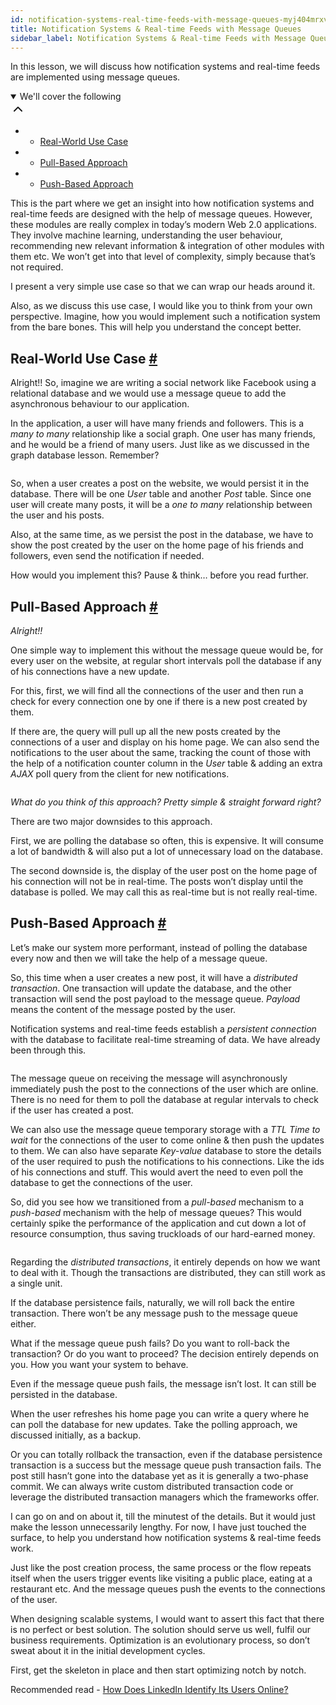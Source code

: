 ```yaml
---
id: notification-systems-real-time-feeds-with-message-queues-myj404mrxvp
title: Notification Systems & Real-time Feeds with Message Queues
sidebar_label: Notification Systems & Real-time Feeds with Message Queues
---
```


<div class="PageSummary__TopLeft-sc-19qsvz4-36 fwauBw"><p class="PageSummary__Description-sc-19qsvz4-13 cPWwbw">In this lesson, we will discuss how notification systems and real-time feeds are implemented using message queues.</p><div class="PageSummary__Toc-sc-19qsvz4-39 gUDsJM"><details open="" class="styles__PageTOCStyled-rf9d2l-0 jgnDfg"><summary role="button" tabindex="0" class="styles__HeadingWrap-rf9d2l-1 jpKLlP">We'll cover the following<div rotate="0" color="black" size="24" display="inline-flex" name="icon-button" class="styles__IconButton-sc-12pjl04-0 bLjBRS"><svg xmlns="http://www.w3.org/2000/svg" width="24" height="24" viewBox="0 0 24 24" fill="none" stroke="currentColor" stroke-width="2" stroke-linecap="round" stroke-linejoin="round"><polyline points="18 15 12 9 6 15"></polyline></svg></div></summary><div class="markdown-container-div"><div class="markdownViewer Markdown__Viewer-sc-7qtuee-1 dZltoR" role="none"><ul>
<li>
<ul>
<li><a href="#real-world-use-case">Real-World Use Case</a></li>
</ul>
</li>
<li>
<ul>
<li><a href="#pull-based-approach">Pull-Based Approach</a></li>
</ul>
</li>
<li>
<ul>
<li><a href="#push-based-approach">Push-Based Approach</a></li>
</ul>
</li>
</ul>
</div></div></details></div></div><div class="styles__ViewerComponentViewStyled-sc-1xosrua-0 cvzEyH"><div><div><div><div><div class=""><div class=""><div class="markdown-container-div"><div class="markdownViewer Markdown__Viewer-sc-7qtuee-1 zJKNA" role="none"><p data-id="f3e755ac6b2f8dcd3ddc63922463ab39">This is the part where we get an insight into how notification systems and real-time feeds are designed with the help of message queues. However, these modules are really complex in today’s modern Web 2.0 applications. They involve machine learning, understanding the user behaviour, recommending new relevant information &amp; integration of other modules with them etc. We won’t get into that level of complexity, simply because that’s not required.</p>
<p data-id="d4904c0220c56f115ae9ddae3fa4982d">I present a very simple use case so that we can wrap our heads around it.</p>
<p data-id="e388ed1cdb0b65ea90f4a3e14c41581e">Also, as we discuss this use case, I would like you to think from your own perspective. Imagine, how you would implement such a notification system from the bare bones. This will help you understand the concept better.</p>
</div></div></div></div></div></div></div></div></div><div class="styles__ViewerComponentViewStyled-sc-1xosrua-0 cvzEyH"><div><div><div><div><div class=""><div class=""><div class="markdown-container-div"><div class="markdownViewer Markdown__Viewer-sc-7qtuee-1 zJKNA" role="none"><h2 id="real-world-use-case" data-id="558de4e2ca7a02b7074c03f6f337122f">Real-World Use Case <a class="markdownIt-Anchor" href="#real-world-use-case"><span class="anchor-link">#</span></a></h2>
<p data-id="680be653230e675d9b2ea3517993ebdd">Alright!! So, imagine we are writing a social network like Facebook using a relational database and we would use a message queue to add the asynchronous behaviour to our application.</p>
<p data-id="969caff661f91a0da93d3182aee71fe4">In the application, a user will have many friends and followers. This is a <em>many to many</em> relationship like a social graph. One user has many friends, and he would be a friend of many users. Just like as we discussed in the graph database lesson. Remember?</p>
<p data-id="d41d8cd98f00b204e9800998ecf8427e"><img src="assets/courses_web-application-software-architecture-101_assets_courses_web-application-software-architecture-101_assets_courses_web-application-software-architecture-101_assets_api_collection_6064040858091520_6411938009448448_page_4659342001307648_image_5871941837651968.jpeg.jpeg.jpeg.jpeg" alt=""></p>
<p data-id="cc8f063704f87bdb84b6f9f348aa0072">So, when a user creates a post on the website, we would persist it in the database. There will be one <em>User</em> table and another <em>Post</em> table. Since one user will create many posts, it will be a <em>one to many</em> relationship between the user and his posts.</p>
<p data-id="0b1d391edab341d97bf7057b7acdb745">Also, at the same time, as we persist the post in the database, we have to show the post created by the user on the home page of his friends and followers, even send the notification if needed.</p>
<p data-id="8210c692fcd3a502f02f8edfddaf54ff">How would you implement this? Pause &amp; think… before you read further.</p>
</div></div></div></div></div></div></div></div></div><div class="styles__ViewerComponentViewStyled-sc-1xosrua-0 cvzEyH"><div><div><div><div><div class=""><div class=""><div class="markdown-container-div"><div class="markdownViewer Markdown__Viewer-sc-7qtuee-1 zJKNA" role="none"><h2 id="pull-based-approach" data-id="fa21649c99f66ce305728831ab6c2c30">Pull-Based Approach <a class="markdownIt-Anchor" href="#pull-based-approach"><span class="anchor-link">#</span></a></h2>
<p data-id="085386264aef755d5524757cf8b06b43"><em>Alright!!</em></p>
<p data-id="43bda96c3110b88d6934e894b9d7c64b">One simple way to implement this without the message queue would be, for every user on the website, at regular short intervals poll the database if any of his connections have a new update.</p>
<p data-id="5f8c37fe416e62d65e78802a3ee80053">For this, first, we will find all the connections of the user and then run a check for every connection one by one if there is a new post created by them.</p>
<p data-id="9c33d7fb7e3105d95784862b6f49e440">If there are, the query will pull up all the new posts created by the connections of a user and display on his home page. We can also send the notifications to the user about the same, tracking the count of those with the help of a notification counter column in the <em>User</em> table &amp; adding an extra <em>AJAX</em> poll query from the client for new notifications.</p>
<p data-id="d41d8cd98f00b204e9800998ecf8427e"><img src="assets/courses_web-application-software-architecture-101_assets_courses_web-application-software-architecture-101_assets_courses_web-application-software-architecture-101_assets_api_collection_6064040858091520_6411938009448448_page_4659342001307648_image_6667990026158080.jpeg.jpeg.jpeg.jpeg" alt=""></p>
<p data-id="95484997f7334a83c70d5f7b4ae7fcce"><em>What do you think of this approach? Pretty simple &amp; straight forward right?</em></p>
<p data-id="b98a4e913df7ceab85da42a9832c792f">There are two major downsides to this approach.</p>
<p data-id="bb3edbdd0ffe9c45f97757936ca909dd">First, we are polling the database so often, this is expensive. It will consume a lot of bandwidth &amp; will also put a lot of unnecessary load on the database.</p>
<p data-id="ee4ddc51b1aab3b0b7ea6b99a6d893c2">The second downside is, the display of the user post on the home page of his connection will not be in real-time. The posts won’t display until the database is polled. We may call this as real-time but is not really real-time.</p>
</div></div></div></div></div></div></div></div></div><div class="styles__ViewerComponentViewStyled-sc-1xosrua-0 cvzEyH"><div><div><div><div><div class=""><div class=""><div class="markdown-container-div"><div class="markdownViewer Markdown__Viewer-sc-7qtuee-1 zJKNA" role="none"><h2 id="push-based-approach" data-id="0a9a8d1f5d90cb13de10d4ef845f4d8e">Push-Based Approach <a class="markdownIt-Anchor" href="#push-based-approach"><span class="anchor-link">#</span></a></h2>
<p data-id="d10f9287de759b2990b5707e26bc09f1">Let’s make our system more performant, instead of polling the database every now and then we will take the help of a message queue.</p>
<p data-id="166f15b02319b1fbfa8b54ee11a80779">So, this time when a user creates a new post, it will have a <em>distributed transaction</em>. One transaction will update the database, and the other transaction will send the post payload to the message queue. <em>Payload</em> means the content of the message posted by the user.</p>
<p data-id="c91efcb47a2b4f5898591cac95449e81">Notification systems and real-time feeds establish a <em>persistent connection</em> with the database to facilitate real-time streaming of data. We have already been through this.</p>
<p data-id="d41d8cd98f00b204e9800998ecf8427e"><img src="assets/courses_web-application-software-architecture-101_assets_courses_web-application-software-architecture-101_assets_courses_web-application-software-architecture-101_assets_api_collection_6064040858091520_6411938009448448_page_4659342001307648_image_6540836621778944.jpeg.jpeg.jpeg.jpeg" alt=""></p>
<p data-id="9e60316fb5fdd1c5552224169edc7111">The message queue on receiving the message will asynchronously immediately push the post to the connections of the user which are online. There is no need for them to poll the database at regular intervals to check if the user has created a post.</p>
<p data-id="8d54a7b19c23ff4163ba71bed68fc836">We can also use the message queue temporary storage with a <em>TTL Time to wait</em> for the connections of the user to come online &amp; then push the updates to them. We can also have separate <em>Key-value</em> database to store the details of the user required to push the notifications to his connections. Like the ids of his connections and stuff. This would avert the need to even poll the database to get the connections of the user.</p>
<p data-id="89dd068bbc0c41357ced2c720f4a583d">So, did you see how we transitioned from a <em>pull-based</em> mechanism to a <em>push-based</em> mechanism with the help of message queues? This would certainly spike the performance of the application and cut down a lot of resource consumption, thus saving truckloads of our hard-earned money.</p>
<p data-id="d41d8cd98f00b204e9800998ecf8427e"><img src="assets/courses_web-application-software-architecture-101_assets_courses_web-application-software-architecture-101_assets_courses_web-application-software-architecture-101_assets_api_collection_6064040858091520_6411938009448448_page_4659342001307648_image_6581126971785216.jpeg.jpeg.jpeg.jpeg" alt=""></p>
<p data-id="548d4aad032b3645031aa44d4040b340">Regarding the <em>distributed transactions</em>, it entirely depends on how we want to deal with it. Though the transactions are distributed, they can still work as a single unit.</p>
<p data-id="e602e2f8c14c33df87cbb345eb465dfd">If the database persistence fails, naturally, we will roll back the entire transaction. There won’t be any message push to the message queue either.</p>
<p data-id="6f6664510672eac018627628ea6d0245">What if the message queue push fails? Do you want to roll-back the transaction? Or do you want to proceed? The decision entirely depends on you. How you want your system to behave.</p>
<p data-id="5ab1f10a1ef34ff5c59546964654bf27">Even if the message queue push fails, the message isn’t lost. It can still be persisted in the database.</p>
<p data-id="d3a0c63f09e514a031a4a3178e069906">When the user refreshes his home page you can write a query where he can poll the database for new updates. Take the polling approach, we discussed initially, as a backup.</p>
<p data-id="94c3c2f9ace376b8b83eb9721515b4d7">Or you can totally rollback the transaction, even if the database persistence transaction is a success but the message queue push transaction fails. The post still hasn’t gone into the database yet as it is generally a two-phase commit. We can always write custom distributed transaction code or leverage the distributed transaction managers which the frameworks offer.</p>
<p data-id="4b3dc635d75eb3d61f1254e775da0837">I can go on and on about it, till the minutest of the details. But it would just make the lesson unnecessarily lengthy. For now, I have just touched the surface, to help you understand how notification systems &amp; real-time feeds work.</p>
<p data-id="df582997e4be668a308b850a99525e57">Just like the post creation process, the same process or the flow repeats itself when the users trigger events like visiting a public place, eating at a restaurant etc. And the message queues push the events to the connections of the user.</p>
<p data-id="1d935909c28099b6b15a29f2d791e243">When designing scalable systems, I would want to assert this fact that there is no perfect or best solution. The solution should serve us well, fulfil our business requirements. Optimization is an evolutionary process, so don’t sweat about it in the initial development cycles.</p>
<p data-id="9b5c78831c83e6f29f25be3838c5494a">First, get the skeleton in place and then start optimizing notch by notch.</p>
<p data-id="f213f848f813cc7aeab8aa03bad29bb1">Recommended read - <a href="https://www.8bitmen.com/linkedin-real-time-architecture-how-does-linkedin-identify-its-users-online/" target="_blank">How Does LinkedIn Identify Its Users Online?</a></p>
</div></div></div></div></div></div></div></div></div>